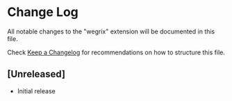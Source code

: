 # Change Log

All notable changes to the "wegrix" extension will be documented in this file.

Check [Keep a Changelog](http://keepachangelog.com/) for recommendations on how to structure this file.

## [Unreleased]

- Initial release
